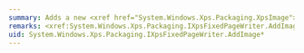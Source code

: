 ```yaml
---
summary: Adds a new <xref href="System.Windows.Xps.Packaging.XpsImage"></xref> to the current page.
remarks: <xref:System.Windows.Xps.Packaging.IXpsFixedPageWriter.AddImage%2A> adds a new <xref:System.Windows.Xps.Packaging.XpsImage> to the document package and associates it with the current <xref:System.Windows.Documents.FixedPage>.
uid: System.Windows.Xps.Packaging.IXpsFixedPageWriter.AddImage*
---
```

